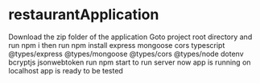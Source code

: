 # restaurantApplication
Download the zip folder of the application
Goto project root directory and run npm i
then run npm install express mongoose cors typescript @types/express @types/mongoose @types/cors @types/node dotenv bcryptjs jsonwebtoken
run npm start to run server
now app is running on localhost
app is ready to be tested
